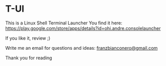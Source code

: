 # T-UI

This is a Linux Shell Terminal Launcher
You find it here: https://play.google.com/store/apps/details?id=ohi.andre.consolelauncher

If you like it, review ;)

Write me an email for questions and ideas: franzbianconero@gmail.com

Thank you for reading
